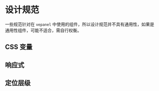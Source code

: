 # 设计规范

一些规范针对在 `vepanel` 中使用的组件，所以设计规范并不具有通用性，如果是通用性组件，可能不适合，需自行权衡。


## CSS 变量


## 响应式


## 定位层级


